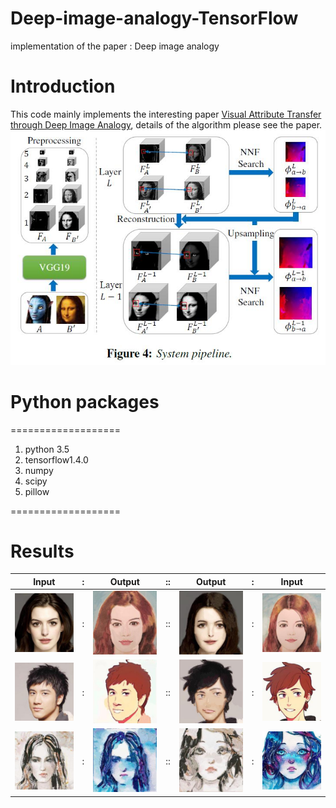 # Deep-image-analogy-TensorFlow
implementation of the paper : Deep image analogy

# Introduction
This code mainly implements the interesting paper [Visual Attribute Transfer through Deep Image Analogy](http://cn.arxiv.org/pdf/1705.01088), details of the algorithm please see the paper. 
![](https://github.com/MingtaoGuo/Deep-image-analogy-TensorFlow/blob/master/IMAGES/suanfa.jpg)

# Python packages

===================

1. python 3.5
2. tensorflow1.4.0
3. numpy
4. scipy
5. pillow

===================
# Results
|Input|:|Output|::|Output|:|Input|
|-|-|-|-|-|-|-|
|![](https://github.com/MingtaoGuo/Deep-image-analogy-TensorFlow/blob/master/IMAGES/girl_A.jpg)|:|![](https://github.com/MingtaoGuo/Deep-image-analogy-TensorFlow/blob/master/IMAGES/girl_A_prime.jpg)|::|![](https://github.com/MingtaoGuo/Deep-image-analogy-TensorFlow/blob/master/IMAGES/girl_B.jpg)|:|![](https://github.com/MingtaoGuo/Deep-image-analogy-TensorFlow/blob/master/IMAGES/girl_B_prime.jpg)|
|![](https://github.com/MingtaoGuo/Deep-image-analogy-TensorFlow/blob/master/IMAGES/wlh.jpg)|:|![](https://github.com/MingtaoGuo/Deep-image-analogy-TensorFlow/blob/master/IMAGES/wlh_prime.jpg)|::|![](https://github.com/MingtaoGuo/Deep-image-analogy-TensorFlow/blob/master/IMAGES/catong_prime.jpg)|:|![](https://github.com/MingtaoGuo/Deep-image-analogy-TensorFlow/blob/master/IMAGES/catong.jpg)|
|![](https://github.com/MingtaoGuo/Deep-image-analogy-TensorFlow/blob/master/IMAGES/sumiao.jpg)|:|![](https://github.com/MingtaoGuo/Deep-image-analogy-TensorFlow/blob/master/IMAGES/lanse_prime.jpg)|::|![](https://github.com/MingtaoGuo/Deep-image-analogy-TensorFlow/blob/master/IMAGES/sumiao_prime.jpg)|:|![](https://github.com/MingtaoGuo/Deep-image-analogy-TensorFlow/blob/master/IMAGES/lanse.jpg)|
